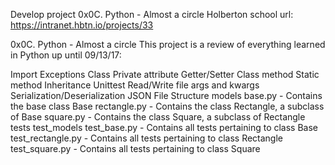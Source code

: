 Develop project 
0x0C. Python - Almost a circle
Holberton school
url: https://intranet.hbtn.io/projects/33

0x0C. Python - Almost a circle
This project is a review of everything learned in Python up until 09/13/17:

Import
Exceptions
Class
Private attribute
Getter/Setter
Class method
Static method
Inheritance
Unittest
Read/Write file
args and kwargs
Serialization/Deserialization
JSON
File Structure
models
base.py - Contains the base class Base
rectangle.py - Contains the class Rectangle, a subclass of Base
square.py - Contains the class Square, a subclass of Rectangle
tests
test_models
test_base.py - Contains all tests pertaining to class Base
test_rectangle.py - Contains all tests pertaining to class Rectangle
test_square.py - Contains all tests pertaining to class Square
